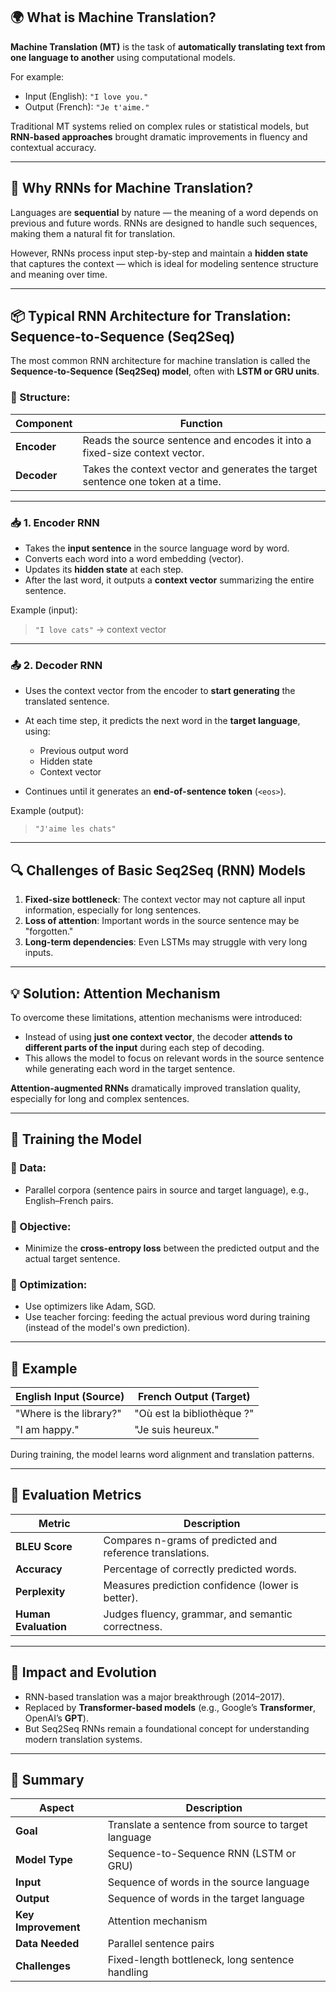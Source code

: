 ## 🌍 **What is Machine Translation?**

**Machine Translation (MT)** is the task of **automatically translating text from one language to another** using computational models.

For example:

* Input (English): `"I love you."`
* Output (French): `"Je t'aime."`

Traditional MT systems relied on complex rules or statistical models, but **RNN-based approaches** brought dramatic improvements in fluency and contextual accuracy.

---

## 🔁 **Why RNNs for Machine Translation?**

Languages are **sequential** by nature — the meaning of a word depends on previous and future words. RNNs are designed to handle such sequences, making them a natural fit for translation.

However, RNNs process input step-by-step and maintain a **hidden state** that captures the context — which is ideal for modeling sentence structure and meaning over time.

---

## 📦 **Typical RNN Architecture for Translation: Sequence-to-Sequence (Seq2Seq)**

The most common RNN architecture for machine translation is called the **Sequence-to-Sequence (Seq2Seq) model**, often with **LSTM or GRU units**.

### 🔄 Structure:

| Component   | Function                                                                        |
| ----------- | ------------------------------------------------------------------------------- |
| **Encoder** | Reads the source sentence and encodes it into a fixed-size context vector.      |
| **Decoder** | Takes the context vector and generates the target sentence one token at a time. |

---

### 📥 **1. Encoder RNN**

* Takes the **input sentence** in the source language word by word.
* Converts each word into a word embedding (vector).
* Updates its **hidden state** at each step.
* After the last word, it outputs a **context vector** summarizing the entire sentence.

Example (input):

> `"I love cats"` → context vector

---

### 📤 **2. Decoder RNN**

* Uses the context vector from the encoder to **start generating** the translated sentence.
* At each time step, it predicts the next word in the **target language**, using:

  * Previous output word
  * Hidden state
  * Context vector
* Continues until it generates an **end-of-sentence token** (`<eos>`).

Example (output):

> `"J'aime les chats"`

---

## 🔍 **Challenges of Basic Seq2Seq (RNN) Models**

1. **Fixed-size bottleneck**: The context vector may not capture all input information, especially for long sentences.
2. **Loss of attention**: Important words in the source sentence may be "forgotten."
3. **Long-term dependencies**: Even LSTMs may struggle with very long inputs.

---

## 💡 **Solution: Attention Mechanism**

To overcome these limitations, attention mechanisms were introduced:

* Instead of using **just one context vector**, the decoder **attends to different parts of the input** during each step of decoding.
* This allows the model to focus on relevant words in the source sentence while generating each word in the target sentence.

**Attention-augmented RNNs** dramatically improved translation quality, especially for long and complex sentences.

---

## 🧠 **Training the Model**

### 🔹 Data:

* Parallel corpora (sentence pairs in source and target language), e.g., English–French pairs.

### 🔹 Objective:

* Minimize the **cross-entropy loss** between the predicted output and the actual target sentence.

### 🔹 Optimization:

* Use optimizers like Adam, SGD.
* Use teacher forcing: feeding the actual previous word during training (instead of the model's own prediction).

---

## 🧪 **Example**

| English Input (Source)  | French Output (Target)     |
| ----------------------- | -------------------------- |
| "Where is the library?" | "Où est la bibliothèque ?" |
| "I am happy."           | "Je suis heureux."         |

During training, the model learns word alignment and translation patterns.

---

## 🧾 **Evaluation Metrics**

| Metric               | Description                                               |
| -------------------- | --------------------------------------------------------- |
| **BLEU Score**       | Compares n-grams of predicted and reference translations. |
| **Accuracy**         | Percentage of correctly predicted words.                  |
| **Perplexity**       | Measures prediction confidence (lower is better).         |
| **Human Evaluation** | Judges fluency, grammar, and semantic correctness.        |

---

## 🚀 **Impact and Evolution**

* RNN-based translation was a major breakthrough (2014–2017).
* Replaced by **Transformer-based models** (e.g., Google’s **Transformer**, OpenAI’s **GPT**).
* But Seq2Seq RNNs remain a foundational concept for understanding modern translation systems.

---

## 📌 Summary

| Aspect              | Description                                         |
| ------------------- | --------------------------------------------------- |
| **Goal**            | Translate a sentence from source to target language |
| **Model Type**      | Sequence-to-Sequence RNN (LSTM or GRU)              |
| **Input**           | Sequence of words in the source language            |
| **Output**          | Sequence of words in the target language            |
| **Key Improvement** | Attention mechanism                                 |
| **Data Needed**     | Parallel sentence pairs                             |
| **Challenges**      | Fixed-length bottleneck, long sentence handling     |
